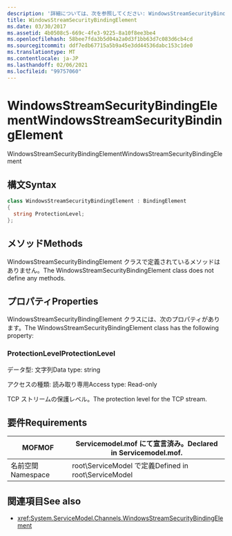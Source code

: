 ```yaml
---
description: '詳細については、次を参照してください: WindowsStreamSecurityBindingElement 説明'
title: WindowsStreamSecurityBindingElement
ms.date: 03/30/2017
ms.assetid: 4b0508c5-669c-4fe3-9225-8a10f8ee3be4
ms.openlocfilehash: 58bee7fda3b5d04a2a0d3f1bb63d7c083d6cb4cd
ms.sourcegitcommit: ddf7edb67715a5b9a45e3dd44536dabc153c1de0
ms.translationtype: MT
ms.contentlocale: ja-JP
ms.lasthandoff: 02/06/2021
ms.locfileid: "99757060"
---
```

# <a name="windowsstreamsecuritybindingelement"></a><span data-ttu-id="6d422-103">WindowsStreamSecurityBindingElement</span><span class="sxs-lookup"><span data-stu-id="6d422-103">WindowsStreamSecurityBindingElement</span></span>

<span data-ttu-id="6d422-104">WindowsStreamSecurityBindingElement</span><span class="sxs-lookup"><span data-stu-id="6d422-104">WindowsStreamSecurityBindingElement</span></span>  
  
## <a name="syntax"></a><span data-ttu-id="6d422-105">構文</span><span class="sxs-lookup"><span data-stu-id="6d422-105">Syntax</span></span>  
  
```csharp
class WindowsStreamSecurityBindingElement : BindingElement  
{  
  string ProtectionLevel;  
};  
```  
  
## <a name="methods"></a><span data-ttu-id="6d422-106">メソッド</span><span class="sxs-lookup"><span data-stu-id="6d422-106">Methods</span></span>  

 <span data-ttu-id="6d422-107">WindowsStreamSecurityBindingElement クラスで定義されているメソッドはありません。</span><span class="sxs-lookup"><span data-stu-id="6d422-107">The WindowsStreamSecurityBindingElement class does not define any methods.</span></span>  
  
## <a name="properties"></a><span data-ttu-id="6d422-108">プロパティ</span><span class="sxs-lookup"><span data-stu-id="6d422-108">Properties</span></span>  

 <span data-ttu-id="6d422-109">WindowsStreamSecurityBindingElement クラスには、次のプロパティがあります。</span><span class="sxs-lookup"><span data-stu-id="6d422-109">The WindowsStreamSecurityBindingElement class has the following property:</span></span>  
  
### <a name="protectionlevel"></a><span data-ttu-id="6d422-110">ProtectionLevel</span><span class="sxs-lookup"><span data-stu-id="6d422-110">ProtectionLevel</span></span>  

 <span data-ttu-id="6d422-111">データ型: 文字列</span><span class="sxs-lookup"><span data-stu-id="6d422-111">Data type: string</span></span>  
  
 <span data-ttu-id="6d422-112">アクセスの種類: 読み取り専用</span><span class="sxs-lookup"><span data-stu-id="6d422-112">Access type: Read-only</span></span>  
  
 <span data-ttu-id="6d422-113">TCP ストリームの保護レベル。</span><span class="sxs-lookup"><span data-stu-id="6d422-113">The protection level for the TCP stream.</span></span>  
  
## <a name="requirements"></a><span data-ttu-id="6d422-114">要件</span><span class="sxs-lookup"><span data-stu-id="6d422-114">Requirements</span></span>  
  
|<span data-ttu-id="6d422-115">MOF</span><span class="sxs-lookup"><span data-stu-id="6d422-115">MOF</span></span>|<span data-ttu-id="6d422-116">Servicemodel.mof にて宣言済み。</span><span class="sxs-lookup"><span data-stu-id="6d422-116">Declared in Servicemodel.mof.</span></span>|  
|---------|-----------------------------------|  
|<span data-ttu-id="6d422-117">名前空間</span><span class="sxs-lookup"><span data-stu-id="6d422-117">Namespace</span></span>|<span data-ttu-id="6d422-118">root\ServiceModel で定義</span><span class="sxs-lookup"><span data-stu-id="6d422-118">Defined in root\ServiceModel</span></span>|  
  
## <a name="see-also"></a><span data-ttu-id="6d422-119">関連項目</span><span class="sxs-lookup"><span data-stu-id="6d422-119">See also</span></span>

- <xref:System.ServiceModel.Channels.WindowsStreamSecurityBindingElement>
